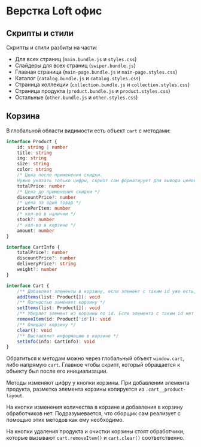 # Верстка Loft офис

## Скрипты и стили

Скрипты и стили разбиты на части:

- Для всех страниц (`main.bundle.js` и `styles.css`)
- Слайдеры для всех страниц (`swiper.bundle.js`)
- Главная страница (`main-page.bundle.js` и `main-page.styles.css`)
- Каталог (`catalog.bundle.js` и `catalog.styles.css`)
- Страница коллекции (`collection.bundle.js` и `collection.styles.css`)
- Страница продукта (`product.bundle.js` и `product.styles.css`)
- Остальные (`other.bundle.js` и `other.styles.css`)

## Корзина

В глобальной области видимости есть объект `cart` с методами:

```typescript
interface Product {
    id: string | number
    title: string
    img: string
    size: string
    color: string
    /* Цена после применения скидки. 
    Нужно указать только цифры, скрипт сам форматирует для вывода ценой.*/
    totalPrice: number
    /* Цена до применения скидки */
    discountPrice?: number
    /* цена за один товар */
    pricePerItem: number
    /* кол-во в наличии */
    stock?: number
    /* кол-во в корзине */
    amount: number
}

interface CartInfo {
    totalPrice?: number
    discountPrice?: number
    deliveryPrice?: string
    weight?: number
}

interface Cart {
    /** Добавляет элементы в корзину, если элемент с таким id уже есть, то заменяет его новыми данными */
    addItems(list: Product[]): void
    /** Полностью заменяет корзину */
    setItems(list: Product[]): void
    /** Убирает элемент из корзины по id. Если элемента с таким id нет - ничего не происходит */
    removeItem(id: Product['id']): void
    /** Очищает корзину */
    clear(): void
    /** Выставляет информацию в корзине */
    setInfo(info: CartInfo): void
}
```

Обратиться к методам можно через глобальный объект `window.cart`, либо напрямую `cart`. Главное чтобы скрипт, который обращается к объекту был после его инициализации.

Методы изменяют цифру у кнопки корзины. При добавлении элемента продукта, разметка элемента корзины копируется из `.cart__product-layout`.

На кнопки изменения количества в корзине и добавления в корзину обработчиков нет. Подразумевается, что сборщик сам реализует с помощью этих методов как ему необходимо.

На кнопки удаления продукта и очистки корзины стоят обработчики, которые вызывают `cart.removeItem()` и `cart.clear()` соответственно.
